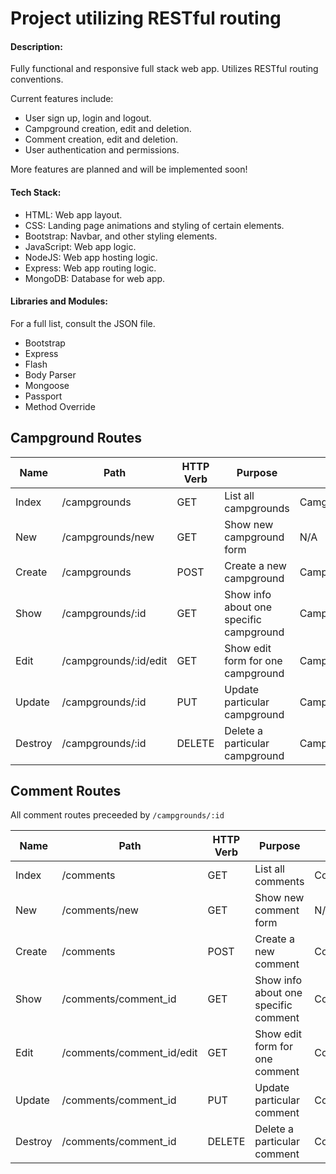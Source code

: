 # **Project utilizing RESTful routing**

#### Description:
Fully functional and responsive full stack web app. Utilizes RESTful routing conventions. 

Current features include:

* User sign up, login and logout.
* Campground creation, edit and deletion.
* Comment creation, edit and deletion.
* User authentication and permissions.

More features are planned and will be implemented soon!

#### Tech Stack:
* HTML: Web app layout.
* CSS: Landing page animations and styling of certain elements.
* Bootstrap: Navbar, and other styling elements.
* JavaScript: Web app logic.
* NodeJS: Web app hosting logic.
* Express: Web app routing logic.
* MongoDB: Database for web app.

#### Libraries and Modules:
For a full list, consult the JSON file.
* Bootstrap
* Express
* Flash
* Body Parser
* Mongoose
* Passport
* Method Override

## Campground Routes ##

| Name   | Path	                 | HTTP Verb | Purpose	                                | Mongoose Method               |
| ---    | ---                   | ---       | ---                                      | ---                           |
| Index	 | /campgrounds	         | GET	     | List all campgrounds	                    | Camgpround.find()             |
| New	 | /campgrounds/new	     | GET	     | Show new campground form	                | N/A                           |
| Create | /campgrounds	         | POST	     | Create a new campground	                | Campground.create()           |
| Show	 | /campgrounds/:id	     | GET	     | Show info about one specific campground	| Campground.findById()         |
| Edit	 | /campgrounds/:id/edit | GET	     | Show edit form for one campground	    | Campground.findById()         |
| Update | /campgrounds/:id	     | PUT	     | Update particular campground	            | Campground.findByIdAndUpdate()|
| Destroy| /campgrounds/:id	     | DELETE	 | Delete a particular campground	        | Campground.findByIdAndRemove()|

## Comment Routes ##

All comment routes preceeded by `/campgrounds/:id`

| Name   | Path	                     | HTTP Verb | Purpose	                              | Mongoose Method               |
| ---    | ---                       | ---       | ---                                    | ---                           |
| Index	 | /comments	             | GET	     | List all comments	                  | Comment.find()                |
| New	 | /comments/new	         | GET	     | Show new comment form	              | N/A                           |
| Create | /comments	             | POST	     | Create a new comment	                  | Comment.create()              |
| Show	 | /comments/comment_id	     | GET	     | Show info about one specific comment	  | Comment.findById()            |
| Edit	 | /comments/comment_id/edit | GET	     | Show edit form for one comment	      | Comment.findById()            |
| Update | /comments/comment_id	     | PUT	     | Update particular comment	          | Comment.findByIdAndUpdate()   |
| Destroy| /comments/comment_id	     | DELETE	 | Delete a particular comment	          | Comment.findByIdAndRemove()   |